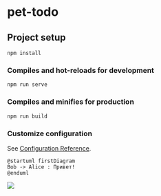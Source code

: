 # pet-todo

## Project setup
```
npm install
```

### Compiles and hot-reloads for development
```
npm run serve
```

### Compiles and minifies for production
```
npm run build
```

### Customize configuration
See [Configuration Reference](https://cli.vuejs.org/config/).

```plantuml
@startuml firstDiagram
Bob -> Alice : Привет!
@enduml
```

![](firstDiagram.svg)
